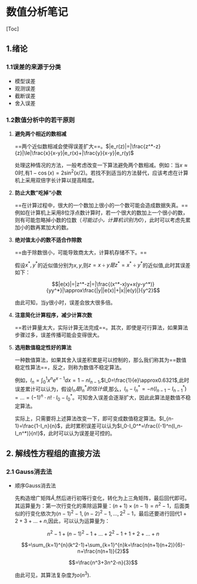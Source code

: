 # 数值分析笔记

[Toc]

## 1.绪论

### 1.1误差的来源于分类

- 模型误差
- 观测误差
- 截断误差
- 舍入误差

### 1.2数值分析中的若干原则

1. **避免两个相近的数相减**

   ==两个近似数相减会使得误差扩大==。$|e_r(z)|=|\frac{z^*-z}{z}|\le|\frac{x}{x-y}|e_r(x)+|\frac{y}{x-y}|e_r(y)$

   处理这种情况的方法，一般考虑改变一下算法避免两个数相减。例如：当$x\approx0$时,有$1-\cos(x)=2\sin^2(x/2)$。若找不到适当的方法替代，应该考虑在计算机上采用双倍字长计算以提高精度。

1. **防止大数”吃掉“小数**

   ==在计算过程中，很大的一个数加上很小的一个数可能会造成数据失真。==例如在计算机上采用8位浮点数计算时，若一个很大的数加上一个很小的数，则有可能忽略掉小数的位数（*可能过小，计算机识别为0*），此时可以考虑先累加小的数再累加大的数。

1. **绝对值太小的数不适合作除数**

   ==由于除数很小，可能导致商太大，计算机存储不下。==

   假设$x^*,y^*$的近似值分别为$x,y$,则$z={x}\div{y}是z^*={x^*}\div{y^*}$的近似值,此时其误差如下：

   $$|e(x)|=|z^*-z|=|\frac{(x^*-x)y+x(y-y^*)}{yy^*}|\approx\frac{|y||e(x)|+|x||e(y)|}{y^2}$$

   由此可知，当y很小时，误差会放大很多倍。

1. **注意简化计算程序，减少计算次数**

   ==若计算量太大，实际计算无法完成==。其次，即使是可行算法，如果算法步骤过多，误差传播可能会变得很大。

1. **选用数值稳定性好的算法**

   一种数值算法，如果其舍入误差积累是可以控制的，那么我们称其为==数值稳定性算法==，反之，则称为数值不稳定算法。

   例如，$I_n=\int_0^1x^ne^{x-1}dx=1-nI_{n-1}$,$I_0=\frac{1}{e}\approx0.6321$,此时误差累计可以认为，假设$I_n是I^*_n的估计值$,那么，$I_n-I_n^*=-n(I_{n-1}-I_{n-1}^*)=\dots=(-1)^n\cdot{n!\cdot{I_0-I_0^*}}$。可知舍入误差会逐渐扩大，因此此算法是数值不稳定算法。

   实际上，只需要将上述算法改变一下，即可变成数值稳定算法。$I_{n-1}=\frac{1-I_n}{n}$，此时累积误差可以认为$I_0-I_0^*=\frac{(-1)^n(I_n-I_n^*)}{n!}$，此时可以认为误差是可控的。

   

## 2. 解线性方程组的直接方法

### 2.1 Gauss消去法

- 顺序Gauss消去法

  先构造增广矩阵$\tilde{A}$,然后进行初等行变化，转化为上三角矩阵，最后回代即可。其运算量为：第一次行变化的乘除运算量：$(n+1)\times(n-1)=n^2-1$，后面类似的行变化依次为$(n-1)^2-1,(n-2)^2-1,\dots,2^2-1$，最后还要进行回代$1+2+3+\dots+n$,因此，可以认为运算量为：

  $$n^2-1+(n-1)^2-1+\dots+2^2-1+1+2+\dots+n$$

  $$=\sum_{k=1}^{n}(k^2-1)+\sum_{k=1}^{n}k=\frac{n(n+1)(n+2)}{6}-n+\frac{n(n+1)}{2}$$

  $$=\frac{n^3+3n^2-n}{3}$$

  由此可见，其算法复杂度为$o(n^3)$.

   

